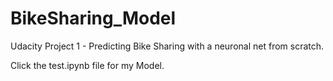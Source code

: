 # BikeSharing_Model
Udacity Project 1 - Predicting Bike Sharing with a neuronal net from scratch.

Click the test.ipynb file for my Model.
